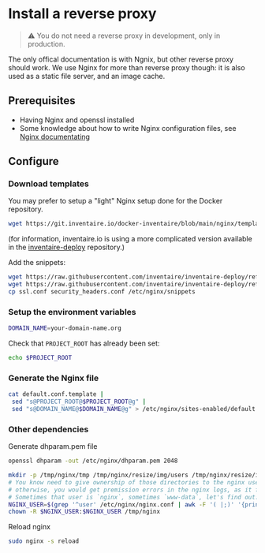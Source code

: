 # Install a reverse proxy

> ⚠️ You do not need a reverse proxy in development, only in production.

The only offical documentation is with Ngnix, but other reverse proxy should work. We use Nginx for more than reverse proxy though: it is also used as a static file server, and an image cache.

## Prerequisites

- Having Nginx and openssl installed
- Some knowledge about how to write Nginx configuration files, see [Nginx documentating](http://nginx.org/en/docs/)

## Configure

### Download templates

You may prefer to setup a "light" Nginx setup done for the Docker repository.

```sh
wget https://git.inventaire.io/docker-inventaire/blob/main/nginx/templates/default.conf.template
```

(for information, inventaire.io is using a more complicated version available in the [inventaire-deploy](https://github.com/inventaire/inventaire-deploy/blob/main/nginx/inventaire.original.nginx) repository.)

Add the snippets:

```sh
wget https://raw.githubusercontent.com/inventaire/inventaire-deploy/refs/heads/main/nginx/security_headers.conf
wget https://raw.githubusercontent.com/inventaire/inventaire-deploy/refs/heads/main/nginx/ssl.conf
cp ssl.conf security_headers.conf /etc/nginx/snippets
```

### Setup the environment variables

```sh
DOMAIN_NAME=your-domain-name.org
```

Check that `PROJECT_ROOT` has already been set:

```sh
echo $PROJECT_ROOT
```

### Generate the Nginx file

```sh
cat default.conf.template |
 sed "s@PROJECT_ROOT@$PROJECT_ROOT@g" |
 sed "s@DOMAIN_NAME@$DOMAIN_NAME@g" > /etc/nginx/sites-enabled/default
```

### Other dependencies

Generate dhparam.pem file

```sh
openssl dhparam -out /etc/nginx/dhparam.pem 2048
```


```sh
mkdir -p /tmp/nginx/tmp /tmp/nginx/resize/img/users /tmp/nginx/resize/img/groups /tmp/nginx/resize/img/entities /tmp/nginx/resize/img/remote /tmp/nginx/resize/img/assets
# You know need to give ownership of those directories to the nginx user,
# otherwise, you would get premission errors in the nginx logs, as it fails to save files.
# Sometimes that user is `nginx`, sometimes `www-data`, let's find out:
NGINX_USER=$(grep '^user' /etc/nginx/nginx.conf | awk -F '( |;)' '{print $2}')
chown -R $NGINX_USER:$NGINX_USER /tmp/nginx
```

Reload nginx

```sh
sudo nginx -s reload
```
